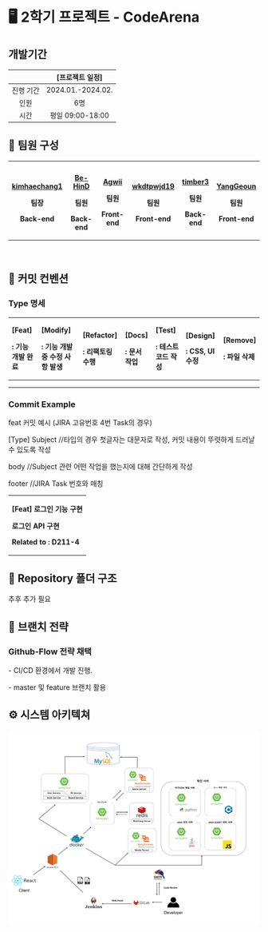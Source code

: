 # 🖥 2학기 프로젝트 - CodeArena

## 개발기간

|  | [프로젝트 일정] |
| :---:|:---:|
|진행 기간|2024.01.-2024.02.|
|인원|6명|
|시간|평일 09:00-18:00|

## 🤖 팀원 구성

<table>
 <tr>
    <td align="center"><a href="https://github.com/kimhaechang1"><img src="https://avatars.githubusercontent.com/kimhaechang1" width="130px;" alt=""></a></td>
    <td align="center"><a href="https://github.com/Be-HinD"><img src="https://avatars.githubusercontent.com/Be-HinD" width="130px;" alt=""></a></td>
    <td align="center"><a href="https://github.com/Agwii"><img src="https://avatars.githubusercontent.com/Agwii" width="130px;" alt=""></a></td>
    <td align="center"><a href="https://github.com/wkdtpwjd19"><img src="https://avatars.githubusercontent.com/wkdtpwjd19" width="130px;" alt=""></a></td>
   <td align="center"><a href="https://github.com/timber3"><img src="https://avatars.githubusercontent.com/timber3" width="130px;" alt=""></a></td>
   <td align="center"><a href="https://github.com/YangGeoun"><img src="https://avatars.githubusercontent.com/YangGeoun" width="130px;" alt=""></a></td>
  </tr>
  <tr>
    <td align="center"><a href="https://github.com/Be-kimhaechang1"><b>kimhaechang1</b></a><p><b>팀장</b></p>
    <p><b>Back-end</b></p></td>
    <td align="center"><a href="https://github.com/Be-HinD"><b>Be-HinD</b></a><p><b>팀원</b></p><p><b>Back-end</b></p></td>
    <td align="center"><a href="https://github.com/Agwii"><b>Agwii</b></a><p><b>팀원</b></p><p><b>Front-end</b></p></td>
    <td align="center"><a href="https://github.com/wkdtpwjd19"><b>wkdtpwjd19</b></a><p><b>팀원</b></p><p><b>Front-end</b></p></td>
    <td align="center"><a href="https://github.com/timber3"><b>timber3</b></a><p><b>팀원</b></p><p><b>Back-end</b></p></td>
    <td align="center"><a href="https://github.com/YangGeoun"><b>YangGeoun</b></a><p><b>팀원</b></p><p><b>Front-end</b></p></td>
  </tr>
</table>

<br/>

## 📌 커밋 컨벤션

<h3> Type 명세 </h3>
<table>
  <tr>
<td><p><b>[Feat]</p> : 기능 개발 완료</p></td>
<td><p><b>[Modify]</p> : 기능 개발 중 수정 사항 발생</p></td>
<td><p><b>[Refactor]</p> : 리팩토링 수행</p></td>
<td><p><b>[Docs]</p> : 문서 작업</p></td>
<td><p><b>[Test]</p> : 테스트 코드 작성</p></td>
<td><p><b>[Design]</p> : CSS, UI 수정</p></td>
<td><p><b>[Remove]</p> : 파일 삭제</p></td>
  </tr>
</table>
<hr>
<h3> Commit Example </h3>
<p>feat 커밋 예시 (JIRA 고유번호 4번 Task의 경우) </p>
<p>[Type] Subject //타입의 경우 첫글자는 대문자로 작성, 커밋 내용이 뚜렷하게 드러날 수 있도록 작성 </p>
<p>body //Subject 관련 어떤 작업을 했는지에 대해 간단하게 작성 </p>
<p>footer //JIRA Task 번호와 매칭 </p>
<table>
  <tr>
<td><p><b>[Feat] 로그인 기능 구현</b></p>

<p><b>로그인 API 구현 </b></p>

<p><b>Related to : D211-4 </b></p></td>
  </tr>
</table>



## 📁 Repository 폴더 구조
<p> 추후 추가 필요 </p>


## 📌 브랜치 전략
### Github-Flow 전략 채택
<p>- CI/CD 환경에서 개발 진행. </p>
<p>- master 및 feature 브랜치 활용 </p>

## ⚙ 시스템 아키텍쳐
![캡처1](/asset/SystemArchitecture.png)